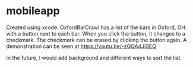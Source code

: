 # mobileapp
Created using xcode.
OxfordBarCrawl has a list of the bars in Oxford, OH. with a button next to each bar. When you click the button, it changes to a checkmark.
The checkmark can be erased by clicking the button again.
A demonstration can be seen at https://youtu.be/-zGQAdJI3EQ

In the future, I would add background and different ways to sort the list.
